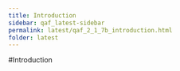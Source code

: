 ```yaml
---
title: Introduction
sidebar: qaf_latest-sidebar
permalink: latest/qaf_2_1_7b_introduction.html
folder: latest
---
```

#Introduction